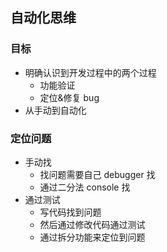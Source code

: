 ## 自动化思维

### 目标

- 明确认识到开发过程中的两个过程
  - 功能验证
  - 定位&修复 bug
- 从手动到自动化

### 定位问题

- 手动找
  - 找问题需要自己 debugger 找
  - 通过二分法 console 找
- 通过测试
  - 写代码找到问题
  - 然后通过修改代码通过测试
  - 通过拆分功能来定位到问题

